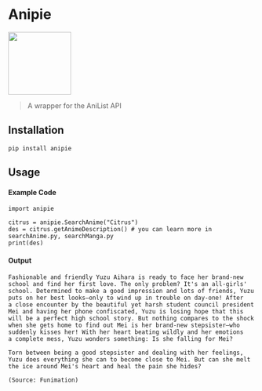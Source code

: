 # Anipie

<img src="https://anilist.co/img/icons/android-chrome-512x512.png" width="128"/> 

> A wrapper for the AniList API

## Installation
```
pip install anipie
```

## Usage

  #### Example Code
  
  ```
  import anipie

  citrus = anipie.SearchAnime("Citrus")
  des = citrus.getAnimeDescription() # you can learn more in searchAnime.py, searchManga.py
  print(des)
  ```

  #### Output
  ```
Fashionable and friendly Yuzu Aihara is ready to face her brand-new school and find her first love. The only problem? It's an all-girls' school. Determined to make a good impression and lots of friends, Yuzu puts on her best looks—only to wind up in trouble on day-one! After 
a close encounter by the beautiful yet harsh student council president Mei and having her phone confiscated, Yuzu is losing hope that this will be a perfect high school story. But nothing compares to the shock when she gets home to find out Mei is her brand-new stepsister—who suddenly kisses her! With her heart beating wildly and her emotions 
a complete mess, Yuzu wonders something: Is she falling for Mei?     

Torn between being a good stepsister and dealing with her feelings, Yuzu does everything she can to become close to Mei. But can she melt 
the ice around Mei's heart and heal the pain she hides?

(Source: Funimation)
  ```
